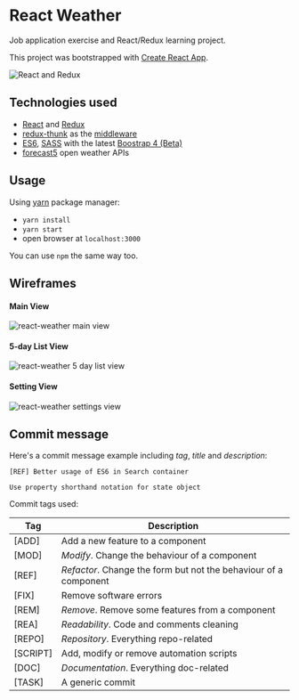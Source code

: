 # React Weather
Job application exercise and React/Redux learning project.

This project was bootstrapped with [Create React App](https://github.com/facebookincubator/create-react-app).

![React and Redux](https://i.imgur.com/VgVcakV.png)


## Technologies used

* [React](https://facebook.github.io/react/) and [Redux](https://github.com/reactjs/redux)
* [redux-thunk](https://github.com/gaearon/redux-thunk) as the [middleware](http://redux.js.org/docs/advanced/Middleware.html)
* [ES6](http://es6-features.org/), [SASS](http://sass-lang.com/) with the latest [Boostrap 4 (Beta)](http://getbootstrap.com/)
* [forecast5](https://openweathermap.org/forecast5) open weather APIs


## Usage

Using [yarn](https://yarnpkg.com/lang/en/) package manager:

* `yarn install`
* `yarn start`
* open browser at `localhost:3000`

You can use `npm` the same way too.


## Wireframes

#### Main View
![react-weather main view](https://i.imgur.com/KwhVcBq.png)

#### 5-day List View
![react-weather 5 day list view](https://i.imgur.com/PeBPw6n.png)

#### Setting View
![react-weather settings view](https://i.imgur.com/BZLYTL5.png)


## Commit message

Here's a commit message example including *tag*, *title* and *description*:

```
[REF] Better usage of ES6 in Search container

Use property shorthand notation for state object
```

Commit tags used:

Tag | Description
--- | -----------
[ADD] | Add a new feature to a component
[MOD] | *Modify*. Change the behaviour of a component
[REF] | *Refactor*. Change the form but not the behaviour of a component
[FIX] | Remove software errors
[REM] | *Remove*. Remove some features from a component
[REA] | *Readability*. Code and comments cleaning
[REPO] | *Repository*. Everything repo-related
[SCRIPT] | Add, modify or remove automation scripts
[DOC] | *Documentation*. Everything doc-related
[TASK] | A generic commit
